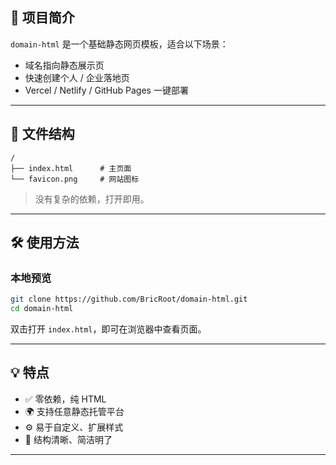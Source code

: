 ## 🚀 项目简介

`domain-html` 是一个基础静态网页模板，适合以下场景：

* 域名指向静态展示页
* 快速创建个人 / 企业落地页
* Vercel / Netlify / GitHub Pages 一键部署

---

## 🧩 文件结构

```
/
├── index.html      # 主页面
└── favicon.png     # 网站图标
```

> 没有复杂的依赖，打开即用。

---

## 🛠️ 使用方法

### 本地预览

```bash
git clone https://github.com/BricRoot/domain-html.git
cd domain-html
```

双击打开 `index.html`，即可在浏览器中查看页面。

---

## 💡 特点

* ✅ 零依赖，纯 HTML
* 🌍 支持任意静态托管平台
* ⚙️ 易于自定义、扩展样式
* 📁 结构清晰、简洁明了

---